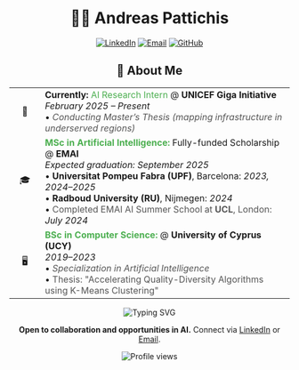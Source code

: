 # <div align="center">👨‍💻 Andreas Pattichis</div> 

<div align="center">
  
  [![LinkedIn](https://img.shields.io/badge/Connect-0077B5?style=for-the-badge&logo=linkedin&logoColor=white)](https://www.linkedin.com/in/andreas-pattichis)
  [![Email](https://img.shields.io/badge/Contact-D14836?style=for-the-badge&logo=gmail&logoColor=white)](mailto:andreas.pattichis@outlook.com)
  [![GitHub](https://img.shields.io/badge/Follow-100000?style=for-the-badge&logo=github&logoColor=white)](https://github.com/andreas-pattichis)
  
</div>

## <div align="center">🚀 About Me</div>
<div align="center">
<table>
  <tr>
    <td width="40px" align="center">🔬</td>
    <td>
        <b>Currently:</b> <span style="color:#4CAF50;">AI Research Intern</span> @ <b>UNICEF Giga Initiative</b><br>
        <i>February 2025 – Present</i> <br>
        • <span style="font-style:italic; color:#555;">Conducting Master’s Thesis (mapping infrastructure in underserved regions)</span><br>
    </td>
  </tr>
  <tr>
    <td width="40px" align="center">🎓</td>
    <td>
        <b style="color:#4CAF50;">MSc in Artificial Intelligence:</b> Fully-funded Scholarship @ <b>EMAI</b><br>
        <i>Expected graduation: September 2025</i><br>
        • <b>Universitat Pompeu Fabra (UPF)</b>, Barcelona: <i>2023, 2024–2025</i><br>
        • <b>Radboud University (RU)</b>, Nijmegen: <i>2024</i><br>
        • <span style="color:#555;">Completed EMAI AI Summer School at <b>UCL</b>, London:</span> <i>July 2024</i>
    </td>
  </tr>
  <tr>
    <td width="40px" align="center">🖥️</td>
    <td>
        <b style="color:#4CAF50;">BSc in Computer Science:</b> @ <b>University of Cyprus (UCY)</b><br>
        <i>2019–2023</i><br>
        • <span style="font-style:italic; color:#555;">Specialization in Artificial Intelligence</span><br>
        • <span style="color:#555;">Thesis: "Accelerating Quality-Diversity Algorithms using K-Means Clustering"</span>
    </td>
  </tr>
</table>
</div>






<!-- ## <div align="center">💡 Research Interests</div>

<div align="center">
  <a href="#"><img src="https://img.shields.io/badge/Deep_Learning-F57C00?style=for-the-badge" alt="Deep Learning"/></a>
  <a href="#"><img src="https://img.shields.io/badge/Computer_Vision-1976D2?style=for-the-badge" alt="Computer Vision"/></a>
  <a href="#"><img src="https://img.shields.io/badge/Explainable_AI-2E7D32?style=for-the-badge" alt="Explainable AI"/></a>
</div> 

<div align="center">
<a href="#"><img src="https://img.shields.io/badge/Reinforcement_Learning-6A1B9A?style=for-the-badge" alt="Reinforcement Learning"/></a>
<a href="#"><img src="https://img.shields.io/badge/AI_Agents-FBC02D?style=for-the-badge" alt="AI Agents"/></a>
<a href="#"><img src="https://img.shields.io/badge/NLP-AD1457?style=for-the-badge" alt="NLP"/></a>
<a href="#"><img src="https://img.shields.io/badge/Applied_ML-F57C00?style=for-the-badge" alt="Applied ML"/></a>
</div> -->





<div align="center">
  <img src="https://readme-typing-svg.herokuapp.com?font=Fira+Code&pause=1000&color=36BCF7&center=true&vCenter=true&width=435&lines=MSc+in+Artificial+Intelligence;Fully+funded+scholarship;BSc+in+Computer+Science;Always+Learning;Looking+for+new+opportunities" alt="Typing SVG" />

  <br>
  
  <p>
    <b>Open to collaboration and opportunities in AI.</b> Connect via <a href="https://www.linkedin.com/in/andreas-pattichis">LinkedIn</a> or <a href="mailto:andreas.pattichis@outlook.com">Email</a>.
  </p>
  
  <p>
    <img src="https://komarev.com/ghpvc/?username=andreas-pattichis&style=flat-square&color=blue" alt="Profile views"/>
  </p>
</div>

